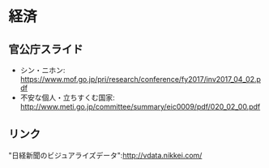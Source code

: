 # 経済

## 官公庁スライド

- シン・ニホン: https://www.mof.go.jp/pri/research/conference/fy2017/inv2017_04_02.pdf
- 不安な個人・立ちすくむ国家: http://www.meti.go.jp/committee/summary/eic0009/pdf/020_02_00.pdf


## リンク

"日経新聞のビジュアライズデータ":http://vdata.nikkei.com/

